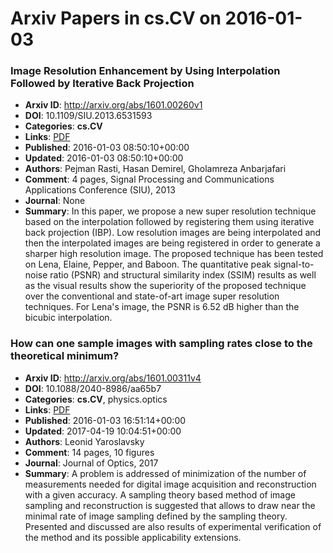 # Arxiv Papers in cs.CV on 2016-01-03
### Image Resolution Enhancement by Using Interpolation Followed by Iterative Back Projection
- **Arxiv ID**: http://arxiv.org/abs/1601.00260v1
- **DOI**: 10.1109/SIU.2013.6531593
- **Categories**: **cs.CV**
- **Links**: [PDF](http://arxiv.org/pdf/1601.00260v1)
- **Published**: 2016-01-03 08:50:10+00:00
- **Updated**: 2016-01-03 08:50:10+00:00
- **Authors**: Pejman Rasti, Hasan Demirel, Gholamreza Anbarjafari
- **Comment**: 4 pages, Signal Processing and Communications Applications Conference
  (SIU), 2013
- **Journal**: None
- **Summary**: In this paper, we propose a new super resolution technique based on the interpolation followed by registering them using iterative back projection (IBP). Low resolution images are being interpolated and then the interpolated images are being registered in order to generate a sharper high resolution image. The proposed technique has been tested on Lena, Elaine, Pepper, and Baboon. The quantitative peak signal-to-noise ratio (PSNR) and structural similarity index (SSIM) results as well as the visual results show the superiority of the proposed technique over the conventional and state-of-art image super resolution techniques. For Lena's image, the PSNR is 6.52 dB higher than the bicubic interpolation.



### How can one sample images with sampling rates close to the theoretical minimum?
- **Arxiv ID**: http://arxiv.org/abs/1601.00311v4
- **DOI**: 10.1088/2040-8986/aa65b7
- **Categories**: **cs.CV**, physics.optics
- **Links**: [PDF](http://arxiv.org/pdf/1601.00311v4)
- **Published**: 2016-01-03 16:51:14+00:00
- **Updated**: 2017-04-19 10:04:51+00:00
- **Authors**: Leonid Yaroslavsky
- **Comment**: 14 pages, 10 figures
- **Journal**: Journal of Optics, 2017
- **Summary**: A problem is addressed of minimization of the number of measurements needed for digital image acquisition and reconstruction with a given accuracy. A sampling theory based method of image sampling and reconstruction is suggested that allows to draw near the minimal rate of image sampling defined by the sampling theory. Presented and discussed are also results of experimental verification of the method and its possible applicability extensions.



